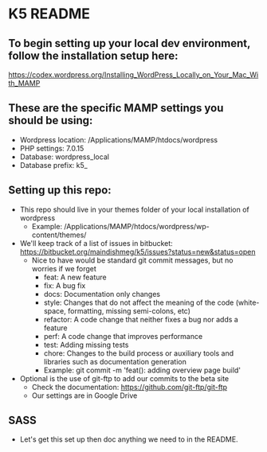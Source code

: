 # K5 README

## To begin setting up your local dev environment, follow the installation setup here:

https://codex.wordpress.org/Installing_WordPress_Locally_on_Your_Mac_With_MAMP

## These are the specific MAMP settings you should be using:
* Wordpress location: /Applications/MAMP/htdocs/wordpress
* PHP settings: 7.0.15
* Database: wordpress_local
* Database prefix: k5_

## Setting up this repo:
* This repo should live in your themes folder of your local installation of wordpress
	* Example: /Applications/MAMP/htdocs/wordpress/wp-content/themes/
* We'll keep track of a list of issues in bitbucket: https://bitbucket.org/maindishmeg/k5/issues?status=new&status=open
	* Nice to have would be standard git commit messages, but no worries if we forget
		* feat: A new feature
		* fix: A bug fix
		* docs: Documentation only changes
		* style: Changes that do not affect the meaning of the code (white-space, formatting, missing semi-colons, etc)
		* refactor: A code change that neither fixes a bug nor adds a feature
		* perf: A code change that improves performance
		* test: Adding missing tests
		* chore: Changes to the build process or auxiliary tools and libraries such as documentation generation
		* Example: git commit -m 'feat(): adding overview page build'
* Optional is the use of git-ftp to add our commits to the beta site
	* Check the documentation: https://github.com/git-ftp/git-ftp
	* Our settings are in Google Drive

## SASS
* Let's get this set up then doc anything we need to in the README.
